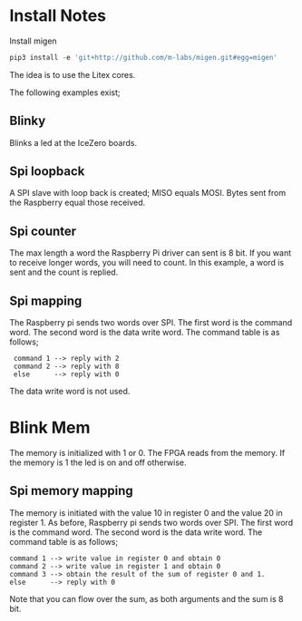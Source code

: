 # Install Notes
Install migen
```python
pip3 install -e 'git+http://github.com/m-labs/migen.git#egg=migen'
```
The idea is to use the Litex cores.

The following examples exist;

## Blinky
Blinks a led at the IceZero boards.

## Spi loopback
A SPI slave with loop back is created; MISO equals MOSI. Bytes sent from the Raspberry equal those received.

## Spi counter
The max length a word the Raspberry Pi driver can sent is 8 bit. If you want to receive longer words, you will need to count. In this example, a word is sent and the count is replied.

## Spi mapping
The Raspberry pi sends two words over SPI. The first word is the command word. The second word is the data write word.
The command table is as follows;
```
 command 1 --> reply with 2
 command 2 --> reply with 8
 else      --> reply with 0
```
The data write word is not used.

# Blink Mem
The memory is initialized with 1 or 0.
The FPGA reads from the memory. If the memory is 1 the led is on and off otherwise.

## Spi memory mapping
The memory is initiated with the value 10 in register 0 and the value 20 in register 1.
As before, Raspberry pi sends two words over SPI. The first word is the command word. 
The second word is the data write word.
The command table is as follows;
```
command 1 --> write value in register 0 and obtain 0
command 2 --> write value in register 1 and obtain 0
command 3 --> obtain the result of the sum of register 0 and 1.
else      --> reply with 0
```
Note that you can flow over the sum, as both arguments and the sum is 8 bit.


<!--
Wat kun je doen?
  - de code werkt op een FPGA, maar je memory werkt zo niet.. dit moet anders
  - zie https://git.p-fb.net/pef/olimex/blob/master/adc.py
  - maak eerst een blink met memory
  - je kunt de code opruimen en beter leesbaar maken, door het gebruik van een statemachine
  - als ik een pakket verstuurd heb wil ik weten dat ie is aangekomen
  - ik wil een test maken waarin je data stuurt naar de fpga, verwerkt, en dan weer opnieuw stuurt.
         hoe snel kan dit?

Wat is de basis van het apparaat?
  - je kunt vragen wat is je toestand
  - je kunt een fout herkennen als die optreedt en krijgt informatie over die fout

## Laser scanner
# de host stuurt een willekeurig woordt, het krijgt ik wil data of ik wil geen data terug
# als de status is geef data, dan stuurt de raspberry data
# als de slave voldoende ontvangen heeft, dan leest de slave de data uit, de status wordt ik wil geen data
# als de slave niet voldoende ontvangen heeft, dan zegt de slave ik wil data
 -->
